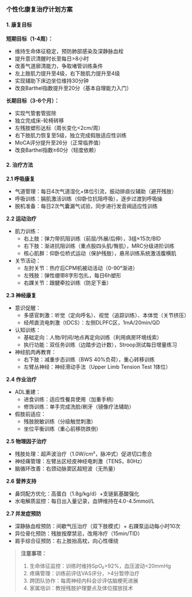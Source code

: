 ### 个性化康复治疗计划方案

#### 1. 康复目标
**短期目标（1-4周）：**
- 维持生命体征稳定，预防肺部感染及深静脉血栓
- 提升意识清醒时长至每日>8小时
- 改善气道廓清能力，争取堵管训练条件
- 左上肢肌力提升至4级，右下肢肌力提升至4级
- 实现辅助下床边坐位维持30分钟
- 改良Barthel指数提升至20分（基本自理能力入门）

**长期目标（3-6个月）：**
- 实现气管套管拔除
- 独立完成床-轮椅转移
- 左残肢塑形达标（周长变化<2cm/周）
- 右下肢肌力恢复至5级，独立完成假肢适应性训练
- MoCA评分提升至26分（正常临界值）
- 改良Barthel指数≥60分（轻度依赖）

#### 2. 治疗方法
**2.1 呼吸康复**
- 气道管理：每日4次气道湿化+体位引流，振动排痰仪辅助（避开残肢）
- 呼吸训练：膈肌激活训练（仰卧位抗阻呼吸），逐步过渡到呼吸操
- 脱机准备：每日2次气囊漏气试验，同步进行发音阀适应性训练

**2.2 运动治疗**
- 肌力训练：
  - 右上肢：弹力带抗阻训练（前屈/外展/后伸），3组×15次/BID
  - 右下肢：渐进抗阻训练（重点股四头肌/臀肌），MRC分级进阶训练
  - 核心肌群：仰卧位桥式运动（保护残肢），悬吊训练系统激活腹横肌
- 关节活动：
  - 左肘关节：热疗后CPM机被动活动（0-90°渐进）
  - 左残肢：弹性绷带8字形包扎，每日6h塑形
  - 右踝关节：跟腱牵拉训练（防足下垂）

**2.3 神经康复**
- 意识促醒：
  - 多感官刺激：听觉（定向呼名）、视觉（追踪训练）、本体觉（关节挤压）
  - 经颅直流电刺激（tDCS）：左侧DLPFC区，1mA/20min/QD
- 认知训练：
  - 基础定向：人物/时间/地点再定向训练（利用病房环境线索）
  - 执行功能：双任务训练（边踏步边计数），Stroop测试每日增量练习
- 神经肌肉再教育：
  - 右下肢：减重步态训练（BWS 40%负荷），重心转移训练
  - 左臂丛神经：神经滑动手法（Upper Limb Tension Test 1体位）

**2.4 作业治疗**
- ADL重建：
  - 进食训练：适应性餐具使用（加重手柄）
  - 修饰训练：单手完成洗脸/刷牙（镜像疗法辅助）
- 假肢前适应：
  - 残肢脱敏训练（分级触觉刺激）
  - 坐位平衡训练（重心前移防跌倒）

**2.5 物理因子治疗**
- 残肢处理：超声波治疗（1.0W/cm²，脉冲式）促进切口愈合
- 神经痛管理：左臂丛区经皮神经电刺激（TENS，80Hz）
- 脑循环改善：右颈动脉窦区超短波（无热量）

**2.6 营养支持**
- 鼻饲配方优化：高蛋白（1.8g/kg/d）+支链氨基酸强化
- 水电解质监控：每日出入量记录，血钾维持在4.0-4.5mmol/L

**2.7 并发症预防**
- 深静脉血栓预防：间歇气压治疗（双下肢模式）+ 右踝泵运动每小时10次
- 异位骨化预防：残肢按摩禁忌，改用冷疗（15min/TID）
- 肩手综合征预防：右上肢抬高枕，向心性缠绕

> **注意事项：**
> 1. 生命体征监控：训练时维持SpO₂>92%，血压波动<20mmHg
> 2. 疼痛管理：训练前评估VAS评分，>4分暂停治疗
> 3. 跨团队协作：每周神经内科会诊评估脑梗死进展
> 4. 家属培训：教授残肢护理要点及体位摆放技术